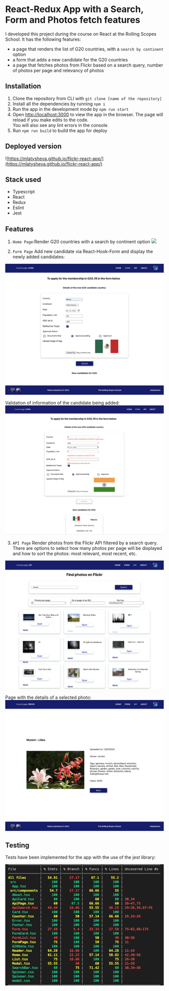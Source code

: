 # React-Redux App with a Search, Form and Photos fetch features

I developed this project during the course on React at the Rolling Scopes School.
It has the following features:
- a page that renders the list of G20 countries, with a `search by continent` option
- a form that adds a new candidate for the G20 countries
- a page that fetches photos from Flickr based on a search query, number of photos per page and relevancy of photos

## Installation

1. Clone the repository from CLI with `git clone [name of the repository]`
2. Install all the dependencies by running `npm i`
3. Run the app in the development mode by `npm run start`
4. Open [http://localhost:3000](http://localhost:3000) to view the app in the browser.
The page will reload if you make edits to the code.\
You will also see any lint errors in the console.
5. Run `npm run build` to build the app for deploy

## Deployed version 

![https://mlatysheva.github.io/flickr-react-app/](https://mlatysheva.github.io/flickr-react-app/)

## Stack used
- Typescript
- React
- Redux
- Eslint
- Jest

## Features
1. `Home Page`:Render G20 countries with a search by continent option
![](/screenshot-countires.png)

2. `Form Page` Add new candidate via React-Hook-Form and display the newly added candidates:

![](/screenshot-form-add-member.png)

Validation of information of the candidate being added:
![](/screenshot-add-new-candidate-form.png)

3. `API Page` Render photos from the Flickr API filtered by a search query. There are options to select how many photos per page will be displayed and how to sort the photos: most relevant, most recent, etc.

![](/screenshot-photos-api.png)

Page with the details of a selected photo:
![](/screenshot-photo-page.png)

## Testing
Tests have been implemented for the app with the use of the jest library:

![](/screenshot-api-tests.png)